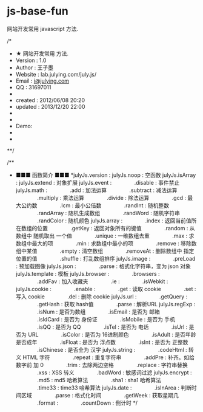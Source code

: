js-base-fun
===========

网站开发常用 javascript 方法.


/*
 * ★ 网站开发常用 方法.
 * Version  : 1.0
 * Author   : 王子墨
 * Website  : lab.julying.com/july.js/
 * Email    : i@julying.com
 * QQ       : 31697011
 *
 * created  : 2012/06/08 20:20
 * updated  : 2013/12/20 22:00
 *
 *
 * Demo:
 * <script type="text/javascript" src="july.js"></script>
 * <script type="text/javascript">
 * 		//定义 ，可以不填写
 * 	julyJs.config = {
 * 			errorUrl : 'http://julying.com/?404' // 上报 window.onerror 的网址，用于后台统计、告警
 * };
 *	//初始化调用
 *	julyJs.init();
 * </script>
**/

/**
 * ■■■ 函数简介 ■■■
 *julyJs.version :
 julyJs.noop : 空函数
 julyJs.isArray :
 julyJs.extend : 对象扩展
 julyJs.event :
 　　　　.disable : 事件禁止
 julyJs.math :
 　　　　.add : 加法运算
 　　　　.subtract : 减法运算
 　　　　.multiply : 乘法运算
 　　　　.divide : 除法运算
 　　　　.gcd : 最大公约数
 　　　　.lcm : 最小公倍数
 　　　　.randInt : 随机整数
 　　　　.randArray : 随机生成数组
 　　　　.randWord : 随机字符串
 　　　　.randColor : 随机颜色
 julyJs.array :
 　　　　.index : 返回当前值所在数组的位置
 　　　　.getKey : 返回对象所有的键值
 　　　　.random : 从数组中 随机取出 一个值
 　　　　.unique : 一维数组去重
 　　　　.max : 求数组中最大的项
 　　　　.min : 求数组中最小的项
 　　　　.remove : 移除数组中某值
 　　　　.empty : 清空数组
 　　　　.removeAt : 删除数组中 指定位置的值
 　　　　.shuffle : 打乱数组排序
 julyJs.image :
 　　　　.preLoad : 预加载图像 
 julyJs.json :
 　　　　.parse : 格式化字符串，变为 json 对象
 julyJs.template : 模板
 julyJs.browser :
 　　　　.browsers :
 　　　　.addFav : 加入收藏夹
 　　　　.ie :
 　　　　.isWebkit :
 julyJs.cookie :
 　　　　.enable :
 　　　　.get : 读取 cookie
 　　　　.set : 写入 cookie
 　　　　.del : 删除 cookie
 julyJs.url :
 　　　　.getQuery :
 　　　　.getHash : 获取 hash值
 　　　　.parse : 解析URL
 julyJs.regExp :
 　　　　.isNum : 是否为数组
 　　　　.isEmail : 是否为 邮箱
 　　　　.isIdCard : 是否为 身份证
 　　　　.isMobile : 是否为 手机
 　　　　.isQQ : 是否为 QQ
 　　　　.isTel : 是否为 电话
 　　　　.isUrl : 是否为 URL
 　　　　.isColor : 是否为 16进制颜色
 　　　　.isAdult : 是否年龄是否成年
 　　　　.isFloat : 是否为 浮点数
 　　　　.isInt : 是否为 正整数
 　　　　.isChinese : 是否全为 汉字
 julyJs.string :
 　　　　.codeHtml : 转义 HTML 字符
 　　　　.repeat : 重复字符串
 　　　　.addPre : 补齐。如给数字前 加 0
 　　　　.trim : 去除两边空格
 　　　　.replace : 字符串替换
 　　　　.xss : XSS 转义
 　　　　.badWord : 敏感词过滤
 julyJs.encrypt :
 　　　　.md5 : md5 哈希算法
 　　　　.sha1 : sha1 哈希算法
 　　　　.time33 : time33 哈希算法
 julyJs.date :
 　　　　.isInArea : 判断时间区域
 　　　　.parse : 格式化时间
 　　　　.getWeek : 获取星期几
 　　　　.format :
 　　　　.countDown : 倒计时
 */
